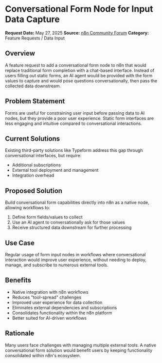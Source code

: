 # Conversational Form Node for Input Data Capture

**Request Date:** May 27, 2025
**Source:** [n8n Community Forum](https://community.n8n.io/t/conversational-form-node-for-input-data-capture/121769)
**Category:** Feature Requests / Data Input

## Overview

A feature request to add a conversational form node to n8n that would replace traditional form completion with a chat-based interface. Instead of users filling out static forms, an AI agent would be provided with the form values to capture and would pose questions conversationally, then pass the collected data downstream.

## Problem Statement

Forms are useful for constraining user input before passing data to AI nodes, but they provide a poor user experience. Static form interfaces are less engaging and intuitive compared to conversational interactions.

## Current Solutions

Existing third-party solutions like Typeform address this gap through conversational interfaces, but require:
- Additional subscriptions
- External tool deployment and management
- Integration overhead

## Proposed Solution

Build conversational form capabilities directly into n8n as a native node, allowing workflows to:
1. Define form fields/values to collect
2. Use an AI agent to conversationally ask for those values
3. Receive structured data downstream for further processing

## Use Case

Regular usage of form input nodes in workflows where conversational interaction would improve user experience, without needing to deploy, manage, and subscribe to numerous external tools.

## Benefits

- Native integration with n8n workflows
- Reduces "tool-spread" challenges
- Improved user experience for data collection
- Eliminates external dependencies and subscriptions
- Consolidates functionality within the n8n platform
- Better suited for AI-driven workflows

## Rationale

Many users face challenges with managing multiple external tools. A native conversational form solution would benefit users by keeping functionality consolidated within n8n's ecosystem.
